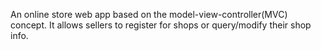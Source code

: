 An online store web app based on the model-view-controller(MVC) concept. It allows sellers to register for shops or query/modify their shop info.
